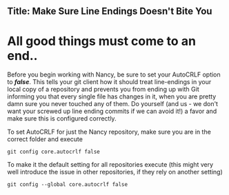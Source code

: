 Title: Make Sure Line Endings Doesn't Bite You
---

# All good things must come to an end.. 

Before you begin working with Nancy, be sure to set your AutoCRLF option to **_false_**. This tells your git client how it should treat line-endings in your local copy of a repository and prevents you from ending up with Git informing you that every single file has changes in it, when you are pretty damn sure you never touched any of them. Do yourself (and us - we don't want your screwed up line ending commits if we can avoid it!) a favor and make sure this is configured correctly.

To set AutoCRLF for just the Nancy repository, make sure you are in the correct folder and execute

`git config core.autocrlf false`

To make it the default setting for all repositories execute (this might very well introduce the issue in other repositories, if they rely on another setting)

`git config --global core.autocrlf false`
